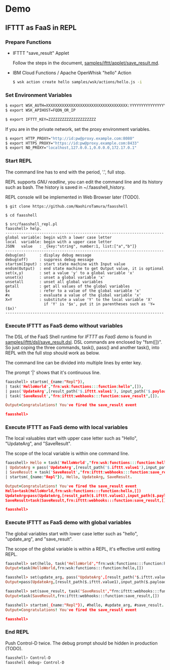 # Demo

## IFTTT as FaaS in REPL

### Prepare Functions

* IFTTT "save_result" Applet

  Follow the steps in the document, [samples/ifttt/applet/save_result.md](./ifttt/applet/save_result.md).

* IBM Cloud Functions / Apache OpenWhisk "hello" Action

  ```sh
  $ wsk action create hello samples/wsk/actions/hello.js -i
  ```

### Set Environment Variables

```sh
$ export WSK_AUTH=XXXXXXXXXXXXXXXXXXXXXXXXXXXXXXXXXXXX:YYYYYYYYYYYYYYYYYYYYYYYYYYYYYYYYYYYYYYYYYYYYYYYYYYYYYYYYYYYYYYYY
$ export WSK_APIHOST=FQDN_OR_IP

$ export IFTTT_KEY=ZZZZZZZZZZZZZZZZZZZZZ
```

If you are in the private network, set the proxy environment variables.

```sh
$ export HTTP_PROXY="http://id:pw@proxy.example.com:8080"
$ export HTTPS_PROXY="https://id:pw@proxy.example.com:8433"
$ export NO_PROXY="localhost,127.0.0.1,0.0.0.0,172.17.0.1"
```

### Start REPL

The command line has to end with the period, '.', full stop.

REPL supports *GNU readline*, you can edit the command line and its history such as bash. The history is saved in ~/.faasshell_history.

REPL console will be implemented in Web Browser later (TODO).

```
$ git clone https://github.com/NaohiroTamura/faasshell

$ cd faasshell

$ src/faasshell_repl.pl
faasshell> help.
----------------------------------------------------------------------
global variable: begin with a lower case letter
local  variable: begin with a upper case letter
JSON   value   : _{key:"string", number:1, list:["a","b"]}
----------------------------------------------------------------------
debug(on)      : display debug message
debug(off)     : suppress debug message
startsm(Input) : start state machine with Input value
endsm(Output)  : end state machine to get Output value, it is optional
set(x,y)       : set a value 'y' to a global variable 'x'
unset(x)       : unset a global variable 'x'
unsetall       : unset all global variables
getall         : get all values of the global variables
$x             : refer to a value of the global variable 'x'
#x             : evaluate a value of the global variable 'x'
X=Y            : substitute a value 'Y' to the local variable 'X'
                 if 'Y' is '$x', put it in parentheses such as 'Y=($x)'
----------------------------------------------------------------------
```

### Execute IFTTT as FaaS demo without variables

The DSL of the FaaS Shell runtime for *IFTTT as FaaS demo* is found in [samples/ifttt/dsl/save_result.dsl](./ifttt/dsl/save_result.dsl). DSL commands are enclosed by "fsm([])". 
So just coping the three commands, task(), pass() and another task(), into REPL with the full stop should work as below.

The command line can be divided into multiple lines by enter key.

The prompt '\|' shows that it's continuous line.

```prolog
faasshell> startsm(_{name:"Repl"}),
| task('HelloWorld',"frn:wsk:functions:::function:hello",[]),
| pass('UpdateArg',[result_path('$.ifttt.value1'), input_path('$.payload'), output_path('$.ifttt')]),
| task('SaveResult',"frn:ifttt:webhooks:::function:save_result",[]).

Output=Congratulations! You've fired the save_result event

faasshell>

```

### Execute IFTTT as FaaS demo with local variables

The local valuables start with upper case letter such as "Hello", "UpdateArg", and "SaveResult".

The scope of the local variable is within one command line.

```prolog
faasshell> Hello = task('HelloWorld',"frn:wsk:functions:::function:hello",[]),
| UpdateArg = pass('UpdateArg',[result_path('$.ifttt.value1'),input_path('$.payload'),output_path('$.ifttt')]),
| SaveResult = task('SaveResult',"frn:ifttt:webhooks:::function:save_result",[]),
| startsm(_{name:"Repl"}), Hello, UpdateArg, SaveResult.

Output=Congratulations! You've fired the save_result event
Hello=task(HelloWorld,frn:wsk:functions:::function:hello,[])
UpdateArg=pass(UpdateArg,[result_path($.ifttt.value1),input_path($.payload),output_path($.ifttt)])
SaveResult=task(SaveResult,frn:ifttt:webhooks:::function:save_result,[])

faasshell>
```

### Execute IFTTT as FaaS demo with global variables

The global variables start with lower case letter such as "hello", "update_arg", and "save_result".

The scope of the global variable is within a REPL, it's effective until exiting REPL.

```prolog
faasshell> set(hello, task('HelloWorld',"frn:wsk:functions:::function:hello",[])).
Output=task(HelloWorld,frn:wsk:functions:::function:hello,[])

faasshell> set(update_arg, pass('UpdateArg',[result_path('$.ifttt.value1'),input_path('$.payload'),output_path('$.ifttt')])).
Output=pass(UpdateArg,[result_path($.ifttt.value1),input_path($.payload),output_path($.ifttt)])

faasshell> set(save_result, task('SaveResult',"frn:ifttt:webhooks:::function:save_result",[])).
Output=task(SaveResult,frn:ifttt:webhooks:::function:save_result,[])

faasshell> startsm(_{name:"Repl"}), #hello, #update_arg, #save_result.
Output=Congratulations! You've fired the save_result event

faasshell>
```

### End REPL

Push Control-D twice. The debug prompt should be hidden in production (TODO).

```sh
faasshell> Control-D
faasshell debug> Control-D
```
